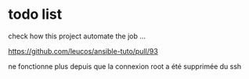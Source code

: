 # todo list 

check how this project automate the job ...

https://github.com/leucos/ansible-tuto/pull/93

ne fonctionne plus depuis que la connexion root a été supprimée du ssh
